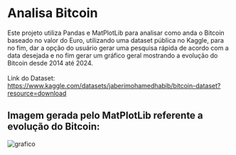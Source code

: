 # Analisa Bitcoin
 Este projeto utiliza Pandas e MatPlotLib para analisar como anda o Bitcoin baseado no valor do Euro, utilizando uma dataset pública no Kaggle, para no fim, dar a opção do usuário gerar uma pesquisa rápida de acordo com a data desejada e no fim gerar um gráfico geral mostrando a evolução do Bitcoin desde 2014 até 2024. <br>
 <br>
 Link do Dataset: https://www.kaggle.com/datasets/jaberimohamedhabib/bitcoin-dataset?resource=download



## Imagem gerada pelo MatPlotLib referente a evolução do Bitcoin:

![grafico](https://github.com/JVPCoder/AnalisaBitcoin/assets/87663301/d3a0e001-cc2e-4348-a3b2-1f293674a9b1)

